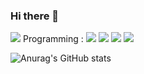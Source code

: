 ### Hi there 👋

<!--
**hyunjin-shin/hyunjin-shin** is a ✨ _special_ ✨ repository because its `README.md` (this file) appears on your GitHub profile.

Here are some ideas to get you started:

- 🔭 I’m currently working on ...
- 🌱 I’m currently learning ...
- 👯 I’m looking to collaborate on ...
- 🤔 I’m looking for help with ...
- 💬 Ask me about ...
- 📫 How to reach me: ...
- 😄 Pronouns: ...
- ⚡ Fun fact: ...
-->
<img src="https://img.shields.io/badge/doutori31@gmail.com-EA4335?style=plastic&logo=Gmail&logoColor=white">
Programming : 
<img src="https://img.shields.io/badge/C++-00599C?style=plastic&logo=cplusplus&logoColor=white">
<img src="https://img.shields.io/badge/JavaScript-F7DF1E?style=plastic&logo=javascript&logoColor=white">
<img src="https://img.shields.io/badge/Node.js-339933?style=plastic&logo=nodedotjs&logoColor=white">
<img src="https://img.shields.io/badge/React-61DAFB?style=plastic&logo=react&logoColor=white">

![Anurag's GitHub stats](https://github-readme-stats.vercel.app/api?username=hyunjin-shin&show_icons=true&theme=radical)

